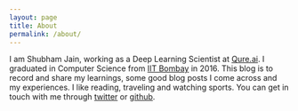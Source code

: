 ```yaml
---
layout: page
title: About
permalink: /about/
---
```


I am Shubham Jain, working as a Deep Learning Scientist at [Qure.ai](http://qure.ai). I graduated in Computer Science from [IIT Bombay](http://www.iitb.ac.in/) in 2016. This blog is to record and share my learnings, some good blog posts I come across and my experiences. I like reading, traveling and watching sports. You can get in touch with me through [twitter](https://twitter.com/shubhamjain0594) or [github](https://github.com/shubhamjain0594).
